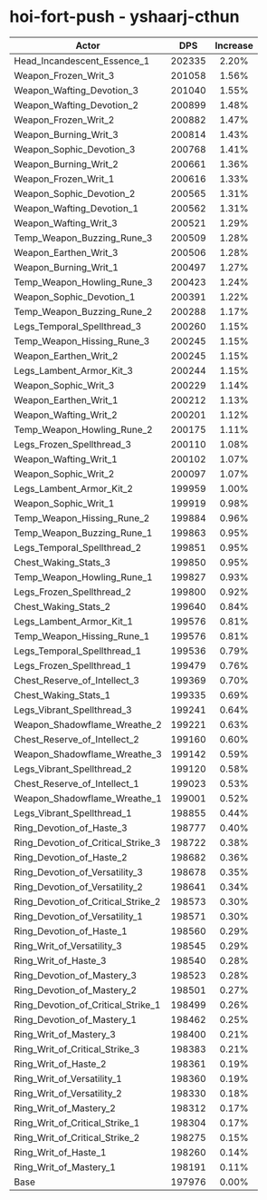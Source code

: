 # hoi-fort-push - yshaarj-cthun
| Actor | DPS | Increase |
|---|:---:|:---:|
|Head_Incandescent_Essence_1|202335|2.20%|
|Weapon_Frozen_Writ_3|201058|1.56%|
|Weapon_Wafting_Devotion_3|201040|1.55%|
|Weapon_Wafting_Devotion_2|200899|1.48%|
|Weapon_Frozen_Writ_2|200882|1.47%|
|Weapon_Burning_Writ_3|200814|1.43%|
|Weapon_Sophic_Devotion_3|200768|1.41%|
|Weapon_Burning_Writ_2|200661|1.36%|
|Weapon_Frozen_Writ_1|200616|1.33%|
|Weapon_Sophic_Devotion_2|200565|1.31%|
|Weapon_Wafting_Devotion_1|200562|1.31%|
|Weapon_Wafting_Writ_3|200521|1.29%|
|Temp_Weapon_Buzzing_Rune_3|200509|1.28%|
|Weapon_Earthen_Writ_3|200506|1.28%|
|Weapon_Burning_Writ_1|200497|1.27%|
|Temp_Weapon_Howling_Rune_3|200423|1.24%|
|Weapon_Sophic_Devotion_1|200391|1.22%|
|Temp_Weapon_Buzzing_Rune_2|200288|1.17%|
|Legs_Temporal_Spellthread_3|200260|1.15%|
|Temp_Weapon_Hissing_Rune_3|200245|1.15%|
|Weapon_Earthen_Writ_2|200245|1.15%|
|Legs_Lambent_Armor_Kit_3|200244|1.15%|
|Weapon_Sophic_Writ_3|200229|1.14%|
|Weapon_Earthen_Writ_1|200212|1.13%|
|Weapon_Wafting_Writ_2|200201|1.12%|
|Temp_Weapon_Howling_Rune_2|200175|1.11%|
|Legs_Frozen_Spellthread_3|200110|1.08%|
|Weapon_Wafting_Writ_1|200102|1.07%|
|Weapon_Sophic_Writ_2|200097|1.07%|
|Legs_Lambent_Armor_Kit_2|199959|1.00%|
|Weapon_Sophic_Writ_1|199919|0.98%|
|Temp_Weapon_Hissing_Rune_2|199884|0.96%|
|Temp_Weapon_Buzzing_Rune_1|199863|0.95%|
|Legs_Temporal_Spellthread_2|199851|0.95%|
|Chest_Waking_Stats_3|199850|0.95%|
|Temp_Weapon_Howling_Rune_1|199827|0.93%|
|Legs_Frozen_Spellthread_2|199800|0.92%|
|Chest_Waking_Stats_2|199640|0.84%|
|Legs_Lambent_Armor_Kit_1|199576|0.81%|
|Temp_Weapon_Hissing_Rune_1|199576|0.81%|
|Legs_Temporal_Spellthread_1|199536|0.79%|
|Legs_Frozen_Spellthread_1|199479|0.76%|
|Chest_Reserve_of_Intellect_3|199369|0.70%|
|Chest_Waking_Stats_1|199335|0.69%|
|Legs_Vibrant_Spellthread_3|199241|0.64%|
|Weapon_Shadowflame_Wreathe_2|199221|0.63%|
|Chest_Reserve_of_Intellect_2|199160|0.60%|
|Weapon_Shadowflame_Wreathe_3|199142|0.59%|
|Legs_Vibrant_Spellthread_2|199120|0.58%|
|Chest_Reserve_of_Intellect_1|199023|0.53%|
|Weapon_Shadowflame_Wreathe_1|199001|0.52%|
|Legs_Vibrant_Spellthread_1|198855|0.44%|
|Ring_Devotion_of_Haste_3|198777|0.40%|
|Ring_Devotion_of_Critical_Strike_3|198722|0.38%|
|Ring_Devotion_of_Haste_2|198682|0.36%|
|Ring_Devotion_of_Versatility_3|198678|0.35%|
|Ring_Devotion_of_Versatility_2|198641|0.34%|
|Ring_Devotion_of_Critical_Strike_2|198573|0.30%|
|Ring_Devotion_of_Versatility_1|198571|0.30%|
|Ring_Devotion_of_Haste_1|198560|0.29%|
|Ring_Writ_of_Versatility_3|198545|0.29%|
|Ring_Writ_of_Haste_3|198540|0.28%|
|Ring_Devotion_of_Mastery_3|198523|0.28%|
|Ring_Devotion_of_Mastery_2|198501|0.27%|
|Ring_Devotion_of_Critical_Strike_1|198499|0.26%|
|Ring_Devotion_of_Mastery_1|198462|0.25%|
|Ring_Writ_of_Mastery_3|198400|0.21%|
|Ring_Writ_of_Critical_Strike_3|198383|0.21%|
|Ring_Writ_of_Haste_2|198361|0.19%|
|Ring_Writ_of_Versatility_1|198360|0.19%|
|Ring_Writ_of_Versatility_2|198330|0.18%|
|Ring_Writ_of_Mastery_2|198312|0.17%|
|Ring_Writ_of_Critical_Strike_1|198304|0.17%|
|Ring_Writ_of_Critical_Strike_2|198275|0.15%|
|Ring_Writ_of_Haste_1|198260|0.14%|
|Ring_Writ_of_Mastery_1|198191|0.11%|
|Base|197976|0.00%|
